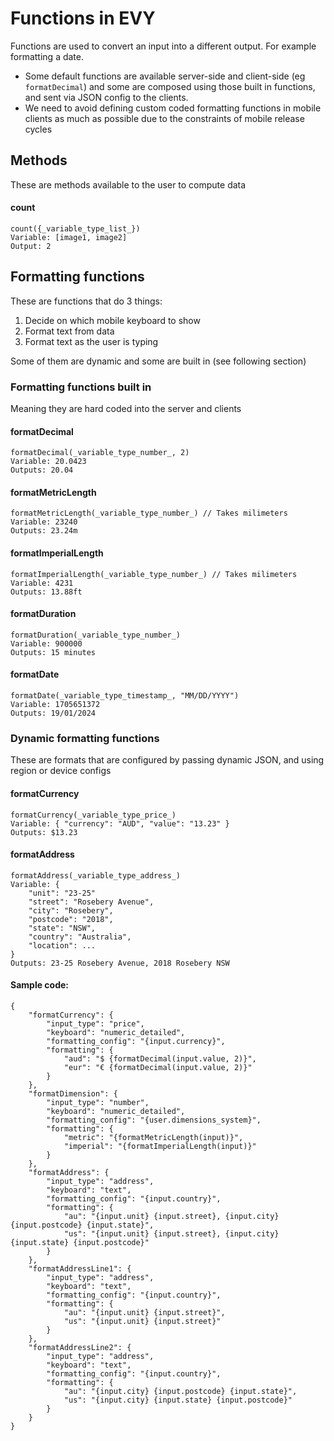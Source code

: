 # Functions in EVY

Functions are used to convert an input into a different output. For example formatting a date.  
* Some default functions are available server-side and client-side (eg `formatDecimal`) and some are composed using those built in functions, and sent via JSON config to the clients.  
* We need to avoid defining custom coded formatting functions in mobile clients as much as possible due to the constraints of mobile release cycles

## Methods
These are methods available to the user to compute data
#### count
```
count({_variable_type_list_})
Variable: [image1, image2]
Output: 2
```

## Formatting functions
These are functions that do 3 things:
1. Decide on which mobile keyboard to show
2. Format text from data
3. Format text as the user is typing  

Some of them are dynamic and some are built in (see following section)

### Formatting functions built in
Meaning they are hard coded into the server and clients  

#### formatDecimal
```
formatDecimal(_variable_type_number_, 2)
Variable: 20.0423
Outputs: 20.04
```
#### formatMetricLength
```
formatMetricLength(_variable_type_number_) // Takes milimeters
Variable: 23240
Outputs: 23.24m
```
#### formatImperialLength
```
formatImperialLength(_variable_type_number_) // Takes milimeters
Variable: 4231
Outputs: 13.88ft
```
#### formatDuration
```
formatDuration(_variable_type_number_)
Variable: 900000
Outputs: 15 minutes
```
#### formatDate
```
formatDate(_variable_type_timestamp_, "MM/DD/YYYY")
Variable: 1705651372
Outputs: 19/01/2024
```

### Dynamic formatting functions
These are formats that are configured by passing dynamic JSON, and using region or device configs  

#### formatCurrency
```
formatCurrency(_variable_type_price_)
Variable: { "currency": "AUD", "value": "13.23" }
Outputs: $13.23
```
#### formatAddress
```
formatAddress(_variable_type_address_)
Variable: {
    "unit": "23-25"
    "street": "Rosebery Avenue",
    "city": "Rosebery",
    "postcode": "2018",
    "state": "NSW",
    "country": "Australia",
    "location": ...
}
Outputs: 23-25 Rosebery Avenue, 2018 Rosebery NSW
```

#### Sample code:
```
{
    "formatCurrency": {
        "input_type": "price",
        "keyboard": "numeric_detailed",
        "formatting_config": "{input.currency}",
        "formatting": {
            "aud": "$ {formatDecimal(input.value, 2)}",
            "eur": "€ {formatDecimal(input.value, 2)}"
        }
    },
    "formatDimension": {
        "input_type": "number",
        "keyboard": "numeric_detailed",
        "formatting_config": "{user.dimensions_system}",
        "formatting": {
            "metric": "{formatMetricLength(input)}",
            "imperial": "{formatImperialLength(input)}"
        }
    },
    "formatAddress": {
        "input_type": "address",
        "keyboard": "text",
        "formatting_config": "{input.country}",
        "formatting": {
            "au": "{input.unit} {input.street}, {input.city} {input.postcode} {input.state}",
            "us": "{input.unit} {input.street}, {input.city} {input.state} {input.postcode}"
        }
    },
    "formatAddressLine1": {
        "input_type": "address",
        "keyboard": "text",
        "formatting_config": "{input.country}",
        "formatting": {
            "au": "{input.unit} {input.street}",
            "us": "{input.unit} {input.street}"
        }
    },
    "formatAddressLine2": {
        "input_type": "address",
        "keyboard": "text",
        "formatting_config": "{input.country}",
        "formatting": {
            "au": "{input.city} {input.postcode} {input.state}",
            "us": "{input.city} {input.state} {input.postcode}"
        }
    }
}